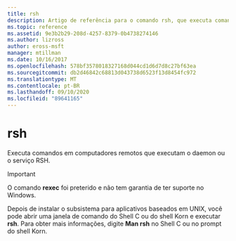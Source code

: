 ```yaml
---
title: rsh
description: Artigo de referência para o comando rsh, que executa comandos em computadores remotos que executam o daemon ou o serviço RSH. Este comando foi preterido e não tem garantia de suporte no Windows.
ms.topic: reference
ms.assetid: 9e3b2b29-208d-4257-8379-0b4738274146
ms.author: lizross
author: eross-msft
manager: mtillman
ms.date: 10/16/2017
ms.openlocfilehash: 578bf3578018327168d044cd1d6d7d8c27bf63ea
ms.sourcegitcommit: db2d46842c68813d043738d6523f13d8454fc972
ms.translationtype: MT
ms.contentlocale: pt-BR
ms.lasthandoff: 09/10/2020
ms.locfileid: "89641165"
---
```

# <a name="rsh"></a>rsh

Executa comandos em computadores remotos que executam o daemon ou o serviço RSH.

> [!IMPORTANT]
> O comando **rexec** foi preterido e não tem garantia de ter suporte no Windows.

Depois de instalar o subsistema para aplicativos baseados em UNIX, você pode abrir uma janela de comando do Shell C ou do shell Korn e executar **rsh**. Para obter mais informações, digite **Man rsh** no Shell C ou no prompt do shell Korn.
